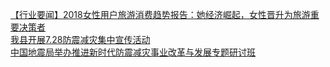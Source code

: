   
[【行业要闻】2018女性用户旅游消费趋势报告：她经济崛起，女性晋升为旅游重要决策者](http://www.dianyue.me/archives/021/e320u3r16o2vg6q5/)  
[我县开展7.28防震减灾集中宣传活动](http://www.dianyue.me/archives/225/5yw9guk98rmqz3oa/)  
[中国地震局举办推进新时代防震减灾事业改革与发展专题研讨班](http://www.dianyue.me/archives/757/qrei6o8tls7oltz9/)